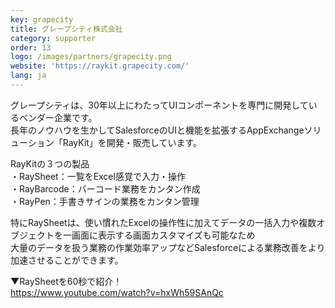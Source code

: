```yaml
---
key: grapecity
title: グレープシティ株式会社
category: supporter
order: 13
logo: /images/partners/grapecity.png
website: 'https://raykit.grapecity.com/'
lang: ja
---
```

グレープシティは、30年以上にわたってUIコンポーネントを専門に開発しているベンダー企業です。 <br/>
長年のノウハウを生かしてSalesforceのUIと機能を拡張するAppExchangeソリューション「RayKit」を開発・販売しています。

RayKitの３つの製品 <br/>
・RaySheet：一覧をExcel感覚で入力・操作 <br/>
・RayBarcode：バーコード業務をカンタン作成 <br/>
・RayPen：手書きサインの業務をカンタン管理 <br/>

特にRaySheetは、使い慣れたExcelの操作性に加えてデータの一括入力や複数オブジェクトを一画面に表示する画面カスタマイズも可能なため <br/>
大量のデータを扱う業務の作業効率アップなどSalesforceによる業務改善をより加速させることができます。

▼RaySheetを60秒で紹介！ <br/>
https://www.youtube.com/watch?v=hxWh59SAnQc